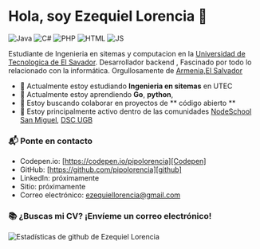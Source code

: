# Hola, soy Ezequiel Lorencia 👋

![Java](https://img.shields.io/badge/Java-medio-red)
![C#](https://img.shields.io/badge/C%20sharp-medio-blueviolet)
![PHP](https://img.shields.io/badge/PHP-medio-9cf)
![HTML](https://img.shields.io/badge/HTML-medio-orange)
![JS](https://img.shields.io/badge/JavaScrip-medio-yellow)

Estudiante de Ingenieria en sitemas y computacion en la [Universidad de Tecnologica de El Savador](https://www.utec.edu.sv/?fbclid=IwAR1UGSl3KAK2MnnNZ6uKAe7Mo2Pn7hs6kEjWYAFA65eHTnYme65Wqmub6V8). Desarrollador backend , Fascinado por todo lo relacionado con la informática. Orgullosamente de [Armenia,El Salvador](https://goo.gl/maps/KQZY84hZaNxUsZqd7) 

- 🔭 Actualmente estoy estudiando **Ingenieria en sitemas** en UTEC
- 🌱 Actualmente estoy aprendiendo **Go**, **python**, 
- 👯 Estoy buscando colaborar en proyectos de ** código abierto **
- 💬 Estoy principalmente activo dentro de las comunidades [NodeSchool San Miguel](https://www.facebook.com/nodeschoolsm/), [DSC UGB](https://dsc.community.dev/universidad-gerardo-barrios/)

### 📬 Ponte en contacto

- Codepen.io: [https://codepen.io/pipolorencia][Codepen]
- GitHub: [https://github.com/pipolorencia][github]
- LinkedIn: próximamente
- Sitio: próximamente
- Correo electrónico: ezequiellorencia@gmail.com

### 📚 ¿Buscas mi CV? ¡Envíeme un correo electrónico!

![Estadísticas de github de Ezequiel Lorencia](https://github-readme-stats.vercel.app/api?username=pipolorencia&show_icons=true&hide_border=true)

